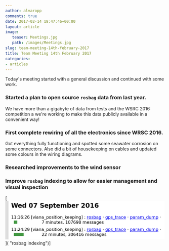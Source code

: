 ```yaml
---
author: alvaropp
comments: true
date: 2017-02-14 18:47:46+00:00
layout: article
image:
   teaser: Meetings.jpg
   path: /images/Meetings.jpg
slug: team-meeting-14th-february-2017
title: Team Meeting 14th February 2017
categories:
- articles
---
```


Today's meeting started with a general discussion and continued with some work.

### Started a plan to open source `rosbag` data from last year.
We have more than a gigabyte of data from tests and the WSRC 2016 competition a we're working to make this data publicly available in a convenient way!

### First complete rewiring of all the electronics since WRSC 2016.
Got everything fully functioning and spotted some seawater corrosion on some connectors. Also did a bit of housekeeping on cables and updated some colours in the wiring diagrams.

### Researched improvements to the wind sensor

### Improve `rosbag` indexing to allow for easier management and visual inspection
[![rosbag indexing](/images/data_index.png)]( "rosbag indexing")]
